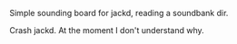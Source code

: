 Simple sounding board for jackd, reading a soundbank dir.

Crash jackd. At the moment I don't understand why.
